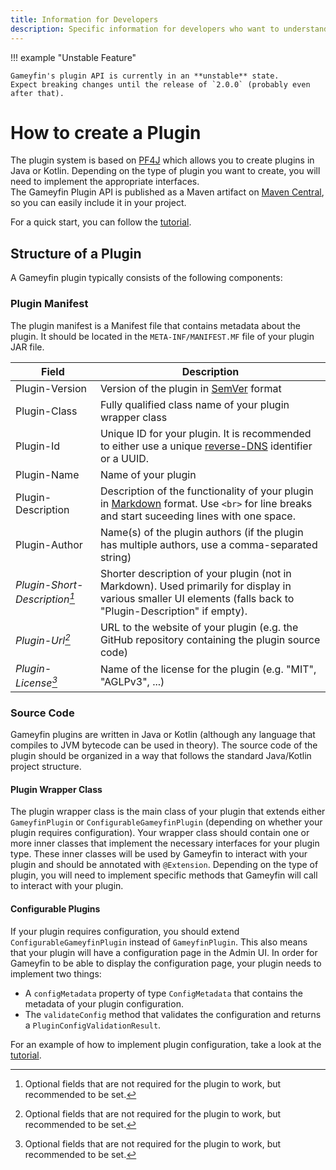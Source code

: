 ```yaml
---
title: Information for Developers
description: Specific information for developers who want to understand how to work with the plugin system
---
```


!!! example "Unstable Feature"

    Gameyfin's plugin API is currently in an **unstable** state.  
    Expect breaking changes until the release of `2.0.0` (probably even after that).

# How to create a Plugin

The plugin system is based on [PF4J](https://github.com/pf4j/pf4j) which allows you to create plugins in Java or Kotlin.
Depending on the type of plugin you want to create, you will need to implement the appropriate interfaces.  
The Gameyfin Plugin API is published as a Maven artifact on [Maven Central](https://central.sonatype.com/artifact/org.gameyfin/plugin-api), so you can easily include it in your project.

For a quick start, you can follow the [tutorial](tutorial.md).

## Structure of a Plugin

A Gameyfin plugin typically consists of the following components:

### Plugin Manifest

The plugin manifest is a Manifest file that contains metadata about the plugin.
It should be located in the `META-INF/MANIFEST.MF` file of your plugin JAR file.

| Field                          | Description                                                                                                                                                         |
|--------------------------------|---------------------------------------------------------------------------------------------------------------------------------------------------------------------|
| Plugin-Version                 | Version of the plugin in [SemVer](https://semver.org) format                                                                                                        |
| Plugin-Class                   | Fully qualified class name of your plugin wrapper class                                                                                                             |
| Plugin-Id                      | Unique ID for your plugin. It is recommended to either use a unique [reverse-DNS](https://en.wikipedia.org/wiki/Reverse_domain_name_notation) identifier or a UUID. |
| Plugin-Name                    | Name of your plugin                                                                                                                                                 |
| Plugin-Description             | Description of the functionality of your plugin in [Markdown](https://commonmark.org/) format. Use `<br>` for line breaks and start suceeding lines with one space. |
| Plugin-Author                  | Name(s) of the plugin authors (if the plugin has multiple authors, use a comma-separated string)                                                                    |
| _Plugin-Short-Description[^1]_ | Shorter description of your plugin (not in Markdown). Used primarily for display in various smaller UI elements (falls back to "Plugin-Description" if empty).      |
| _Plugin-Url[^1]_               | URL to the website of your plugin (e.g. the GitHub repository containing the plugin source code)                                                                    |
| _Plugin-License[^1]_           | Name of the license for the plugin (e.g. "MIT", "AGLPv3", ...)                                                                                                      |

[^1]: Optional fields that are not required for the plugin to work, but recommended to be set.

### Source Code

Gameyfin plugins are written in Java or Kotlin (although any language that compiles to JVM bytecode can be used in theory).
The source code of the plugin should be organized in a way that follows the standard Java/Kotlin project structure.

#### Plugin Wrapper Class

The plugin wrapper class is the main class of your plugin that extends either `GameyfinPlugin` or `ConfigurableGameyfinPlugin` (depending on whether your plugin requires configuration).
Your wrapper class should contain one or more inner classes that implement the necessary interfaces for your plugin type.
These inner classes will be used by Gameyfin to interact with your plugin and should be annotated with `@Extension`.
Depending on the type of plugin, you will need to implement specific methods that Gameyfin will call to interact with your plugin.

#### Configurable Plugins

If your plugin requires configuration, you should extend `ConfigurableGameyfinPlugin` instead of `GameyfinPlugin`.
This also means that your plugin will have a configuration page in the Admin UI.
In order for Gameyfin to be able to display the configuration page, your plugin needs to implement two things:

- A `configMetadata` property of type `ConfigMetadata` that contains the metadata of your plugin configuration.
- The `validateConfig` method that validates the configuration and returns a `PluginConfigValidationResult`.

For an example of how to implement plugin configuration, take a look at the [tutorial](tutorial.md#creating-your-first-plugin).
